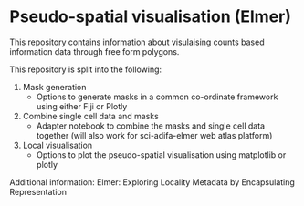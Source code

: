 # Pseudo-spatial visualisation (Elmer)

This repository contains information about visulaising counts based information data through free form polygons. 

This repository is split into the following:
1. Mask generation
    - Options to generate masks in a common co-ordinate framework using either Fiji or Plotly
2. Combine single cell data and masks
    - Adapter notebook to combine the masks and single cell data together (will also work for sci-adifa-elmer web atlas platform)
3. Local visualisation
    - Options to plot the pseudo-spatial visualisation using matplotlib or plotly




Additional information:
Elmer: Exploring Locality Metadata by Encapsulating Representation
